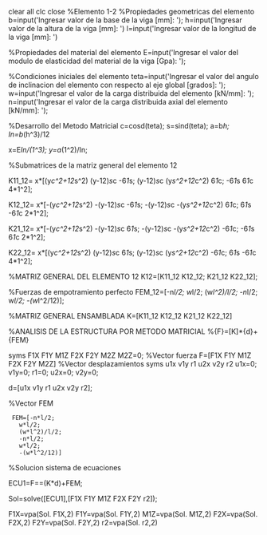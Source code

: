clear all
clc
close
%Elemento 1-2
%Propiedades geometricas del elemento
b=input('Ingresar valor de la base de la viga [mm]: ');
h=input('Ingresar valor de la altura de la viga [mm]: ')
l=input('Ingresar valor de la longitud de la viga [mm]: ')

%Propiedades del material del elemento
E=input('Ingresar el valor del modulo de elasticidad del material de la viga [Gpa): ');

%Condiciones iniciales del elemento
teta=input('Ingresar el valor del angulo de inclinacion del elemento con respecto al eje global [grados]: ');
w=input('Ingresar el valor de la carga distribuida del elemento [kN/mm]: ');
n=input('Ingresar el valor de la carga distribuida axial del elemento [kN/mm]: ');

%Desarrollo del Metodo Matricial
c=cosd(teta);
s=sind(teta);
a=b*h;
In=b*(h^3)/12

x=E*In/(1^3);
y=a*(1^2)/In;

%Submatrices de la matriz general del elemento 12

K11_12=   x*[(y*c^2+12*s^2)   (y-12)*s*c       -6*1*s;
             (y-12)*s*c       (y*s^2+12*c^2)    6*1*c;
             -6*1*s           6*1*c             4*1^2];

K12_12=   x*[-(y*c^2+12*s^2)   -(y-12)*s*c       -6*1*s;
             -(y-12)*s*c       -(y*s^2+12*c^2)    6*1*c;
              6*1*s            -6*1*c             2*1^2];

K21_12=   x*[-(y*c^2+12*s^2)   -(y-12)*s*c        6*1*s;
             -(y-12)*s*c       -(y*s^2+12*c^2)    -6*1*c;
             -6*1*s             6*1*c             2*1^2];

K22_12=   x*[(y*c^2+12*s^2)   (y-12)*s*c        6*1*s;
             (y-12)*s*c       (y*s^2+12*c^2)    -6*1*c;
              6*1*s           -6*1*c             4*1^2];

   %MATRIZ GENERAL DEL ELEMENTO 12
   K12=[K11_12 K12_12;
       K21_12 K22_12];

   %Fuerzas de empotramiento perfecto
   FEM_12=[-n*l/2;
       w*l/2;
       (w*l^2)/l/2;
       -n*l/2;
       w*l/2;
       -(w*l^2/12)];


   %MATRIZ GENERAL ENSAMBLADA
   K=[K11_12 K12_12
       K21_12 K22_12]

   %ANALISIS DE LA ESTRUCTURA POR METODO MATRICIAL
   %{F}=[K]*{d}+{FEM}

   syms F1X F1Y M1Z F2X F2Y M2Z
   M2Z=0;
   %Vector fuerza
   F=[F1X
       F1Y
       M1Z
       F2X
       F2Y
       M2Z]
   %Vector desplazamientos
   syms u1x v1y r1 u2x v2y r2
   u1x=0;
   v1y=0;
   r1=0;
   u2x=0;
   v2y=0;
   
   d=[u1x
       v1y
       r1
       u2x
       v2y
       r2];

   %Vector FEM
     
     FEM=[-n*l/2;
       w*l/2;
       (w*l^2)/l/2;
       -n*l/2;
       w*l/2;
       -(w*l^2/12)]


%Solucion sistema de ecuaciones

ECU1=F==(K*d)+FEM;

Sol=solve([ECU1],[F1X F1Y M1Z F2X F2Y r2]);

F1X=vpa(Sol. F1X,2)
F1Y=vpa(Sol. F1Y,2)
M1Z=vpa(Sol. M1Z,2)
F2X=vpa(Sol. F2X,2)
F2Y=vpa(Sol. F2Y,2)
r2=vpa(Sol. r2,2)
